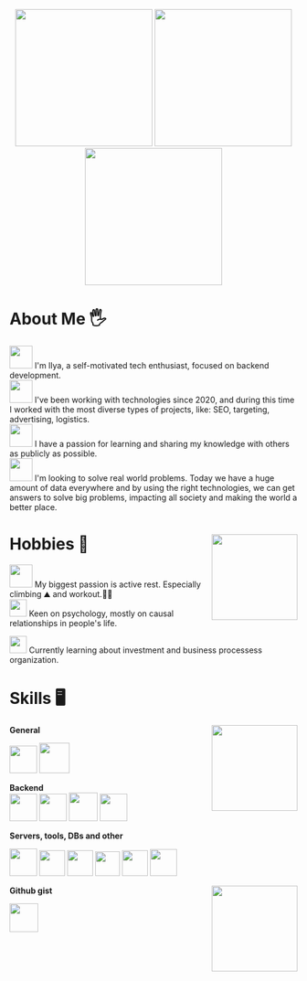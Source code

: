 <p align="center">
 <img width="240" height="240" src="https://media2.giphy.com/media/NHA2Adla3bub73guuE/giphy.gif?cid=790b76110ced4ebe391dacca5932fc1a1642da3ff615fc7d&rid=giphy.gif&ct=g"> 
 <img width="240" height="240" src="https://media2.giphy.com/media/NHA2Adla3bub73guuE/giphy.gif?cid=790b76110ced4ebe391dacca5932fc1a1642da3ff615fc7d&rid=giphy.gif&ct=g"> 
 <img width="240" height="240" src="https://media2.giphy.com/media/NHA2Adla3bub73guuE/giphy.gif?cid=790b76110ced4ebe391dacca5932fc1a1642da3ff615fc7d&rid=giphy.gif&ct=g"> 
 
  
# About Me 🖐	
  
<img width="40" height="40" src="https://media.giphy.com/media/lRLzrbhmh5pFf4jOga/giphy.gif"> I'm Ilya, a self-motivated tech enthusiast, focused on backend development.  
  <img width="40" height="40" src="https://media.giphy.com/media/irv7qwknRUyWYqtMJL/giphy.gif">  I've been working with technologies since 2020, and during this time I worked with the most diverse types of projects, like: SEO, targeting, advertising, logistics.   
 <img width="40" height="40" src="https://media.giphy.com/media/KXcGsqKemtU3sqbbB4/giphy.gif">  I have a passion for learning and sharing my knowledge with others as publicly as possible.  
<img width="40" height="40" src="https://media.giphy.com/media/lkutj7nyS1ZzTwOKOC/giphy.gif">  I'm looking to solve real world problems. Today we have a huge amount of data everywhere and by using the right technologies, we can get answers to solve big problems, impacting all society and making the world a better place.  

  # Hobbies 🙌 <img align="right" width="150" height="150" src="https://camo.githubusercontent.com/70dc92733df13c148e2ef592e06812773e6e7649a0a3a5fe1dfc177f6c9b22da/68747470733a2f2f692e67697068792e636f6d2f6d656469612f32367566646970517155326c684e4134672f67697068792e77656270">

   <img width="40" height="40" src="https://media.giphy.com/media/niEAzyfzWdfbL6dO6I/giphy.gif"> My biggest passion is active rest. Especially climbing ⛰️ and workout.🏋️‍♂️  
  <img width="30" height="30" src="https://media.giphy.com/media/1hQZvWM3kKnAy30vCa/giphy.gifhttps://media.giphy.com/media/niEAzyfzWdfbL6dO6I/giphy.gif"> Keen on psychology, mostly on causal relationships in people's life.  
  
  <img width="30" height="30" src="https://media.giphy.com/media/Q24z3W4CY5r0uXeTWA/giphy.gif"> Currently learning about investment and business processess organization.
  
# Skills 🖥️
**General** <img align="right" width="150" height="150" src="https://camo.githubusercontent.com/d1e31dc52cf700fe195916ba84c533b868ba02d58fe5ad5503c210324f1a6096/68747470733a2f2f692e67697068792e636f6d2f6d656469612f4c6d4e77724268656a6b4b394546503530342f323030772e77656270">
 

 [<img src="https://upload.wikimedia.org/wikipedia/commons/4/4c/Typescript_logo_2020.svg" width="48">](https://www.typescriptlang.org/)   [<img src="https://www.docker.com/wp-content/uploads/2022/03/vertical-logo-monochromatic.png" width="53">](https://www.docker.com/)

**Backend**  
 [<img src="https://miro.medium.com/max/400/1*tfZa4vsI6UusJYt_fzvGnQ.png" width="48">](https://nodejs.org/en/)  [<img src="https://wsofter.ru/wp-content/uploads/2017/12/node-express.png" width="48">](http://expressjs.com/) [<img src="https://smartteksas.com/wp-content/uploads/2021/05/Koa.png" width="50">](https://koajs.com/) [<img src="https://upload.wikimedia.org/wikipedia/commons/thumb/8/8f/Orange_lambda.svg/1959px-Orange_lambda.svg.png" width="48">](https://aws.amazon.com/lambda/)

**Servers, tools, DBs and other**
  
 [<img src="https://upload.wikimedia.org/wikipedia/commons/2/29/Postgresql_elephant.svg" width="48">](https://www.postgresql.org/) [<img src="https://assets.zabbix.com/img/brands/aws_s3.svg" width="45">](https://aws.amazon.com/s3/) [<img src="https://cdn.worldvectorlogo.com/logos/aws-dynamodb.svg" width="45">](https://aws.amazon.com/dynamodb/) [<img src="https://seeklogo.com/images/A/aws-sqs-simple-queue-service-logo-8884A71ECB-seeklogo.com.png" width="43">](https://aws.amazon.com/sqs/) [<img src="https://cdn.worldvectorlogo.com/logos/rabbitmq.svg" width="45">](https://www.rabbitmq.com/) [<img src="https://upload.wikimedia.org/wikipedia/commons/thumb/9/96/Socket-io.svg/1024px-Socket-io.svg.png" width="47">](https://socket.io/) 

 **Github gist**   <img align="right" width="150" height="150" src="https://media0.giphy.com/media/J3MJAf2FbKO8oaTaTv/giphy.gif?cid=ecf05e47xzs8l2yanlnplaj60uagt0r5u4z0rg9nxjwggfyu&rid=giphy.gif&ct=g">
 
 
 [<img src="https://cdn-icons-png.flaticon.com/512/25/25231.png" width="50">](https://gist.github.com/igirin) 
